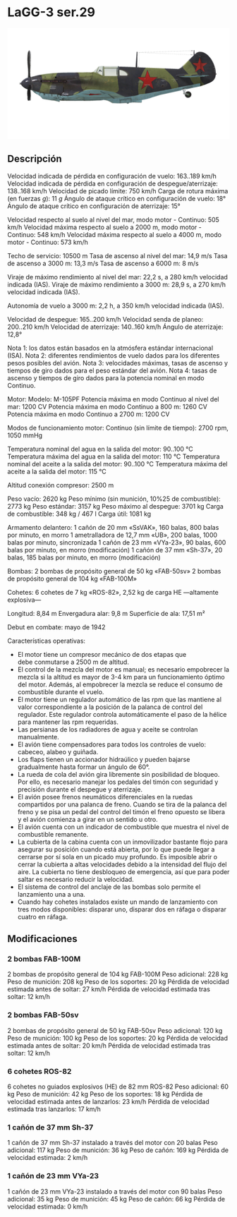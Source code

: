 # LaGG-3 ser.29

![lagg3s29](../images/lagg3s29.png)

## Descripción

Velocidad indicada de pérdida en configuración de vuelo: 163..189 km/h
Velocidad indicada de pérdida en configuración de despegue/aterrizaje: 138..168 km/h
Velocidad de picado límite: 750 km/h
Carga de rotura máxima (en fuerzas <i>g</i>): 11 <i>g</i>
Ángulo de ataque crítico en configuración de vuelo: 18°
Ángulo de ataque crítico en configuración de aterrizaje: 15°

Velocidad respecto al suelo al nivel del mar, modo motor - Continuo: 505 km/h
Velocidad máxima respecto al suelo a 2000 m, modo motor - Continuo: 548 km/h
Velocidad máxima respecto al suelo a 4000 m, modo motor - Continuo: 573 km/h

Techo de servicio: 10500 m
Tasa de ascenso al nivel del mar: 14,9 m/s
Tasa de ascenso a 3000 m: 13,3 m/s
Tasa de ascenso a 6000 m: 8 m/s

Viraje de máximo rendimiento al nivel del mar: 22,2 s, a 280 km/h velocidad indicada (IAS).
Viraje de máximo rendimiento a 3000 m: 28,9 s, a 270 km/h velocidad indicada (IAS).

Autonomía de vuelo a 3000 m: 2,2 h, a 350 km/h velocidad indicada (IAS).

Velocidad de despegue: 165..200 km/h
Velocidad senda de planeo: 200..210 km/h
Velocidad de aterrizaje: 140..160 km/h
Ángulo de aterrizaje: 12,8°

Nota 1: los datos están basados en la atmósfera estándar internacional (ISA).
Nota 2: diferentes rendimientos de vuelo dados para los diferentes pesos posibles del avión.
Nota 3: velocidades máximas, tasas de ascenso y tiempos de giro dados para el peso estándar del avión.
Nota 4: tasas de ascenso y tiempos de giro dados para la potencia nominal en modo Continuo.

Motor:
Modelo: M-105PF
Potencia máxima en modo Continuo al nivel del mar: 1200 CV
Potencia máxima en modo Continuo a 800 m: 1260 CV
Potencia máxima en modo Continuo a 2700 m: 1200 CV

Modos de funcionamiento motor:
Continuo (sin límite de tiempo): 2700 rpm, 1050 mmHg

Temperatura nominal del agua en la salida del motor: 90..100 °C
Temperatura máxima del agua en la salida del motor: 110 °C
Temperatura nominal del aceite a la salida del motor: 90..100 °C
Temperatura máxima del aceite a la salida del motor: 115 °C

Altitud conexión compresor: 2500 m

Peso vacío: 2620 kg
Peso mínimo (sin munición, 10%25 de combustible): 2773 kg
Peso estándar: 3157 kg
Peso máximo al despegue: 3701 kg
Carga de combustible: 348 kg / 467 l
Carga útil: 1081 kg

Armamento delantero:
1 cañón de 20 mm «SsVAK», 160 balas, 800 balas por minuto, en morro
1 ametralladora de 12,7 mm «UB», 200 balas, 1000 balas por minuto, sincronizada
1 cañón de 23 mm «VYa-23», 90 balas, 600 balas por minuto, en morro (modificación)
1 cañón de 37 mm «Sh-37», 20 balas, 185 balas por minuto, en morro (modificación)

Bombas:
2 bombas de propósito general de 50 kg «FAB-50sv»
2 bombas de propósito general de 104 kg «FAB-100M»

Cohetes:
6 cohetes de 7 kg «ROS-82», 2,52 kg de carga HE —altamente explosiva—

Longitud: 8,84 m
Envergadura alar: 9,8 m
Superficie de ala: 17,51 m²

Debut en combate: mayo de 1942

Características operativas:
- El motor tiene un compresor mecánico de dos etapas que debe conmutarse a 2500 m de altitud.
- El control de la mezcla del motor es manual; es necesario empobrecer la mezcla si la altitud es mayor de 3-4 km para un funcionamiento óptimo del motor. Además, al empobrecer la mezcla se reduce el consumo de combustible durante el vuelo.
- El motor tiene un regulador automático de las rpm que las mantiene al valor correspondiente a la posición de la palanca de control del regulador. Este regulador controla automáticamente el paso de la hélice para mantener las rpm requeridas.
- Las persianas de los radiadores de agua y aceite se controlan manualmente.
- El avión tiene compensadores para todos los controles de vuelo: cabeceo, alabeo y guiñada.
- Los flaps tienen un accionador hidraúlico y pueden bajarse gradualmente hasta formar un ángulo de 60°.
- La rueda de cola del avión gira libremente sin posibilidad de bloqueo. Por ello, es necesario manejar los pedales del timón con seguridad y precisión durante el despegue y aterrizaje.
- El avión posee frenos neumáticos diferenciales en la ruedas compartidos por una palanca de freno. Cuando se tira de la palanca del freno y se pisa un pedal del control del timón el freno opuesto se libera y el avión comienza a girar en un sentido u otro.
- El avión cuenta con un indicador de combustible que muestra el nivel de combustible remanente.
- La cubierta de la cabina cuenta con un inmovilizador bastante flojo para asegurar su posición cuando está abierta, por lo que puede llegar a cerrarse por sí sola en un picado muy profundo. Es imposible abrir o cerrar la cubierta a altas velocidades debido a la intensidad del flujo del aire. La cubierta no tiene desbloqueo de emergencia, así que para poder saltar es necesario reducir la velocidad.
- El sistema de control del anclaje de las bombas solo permite el lanzamiento una a una.
- Cuando hay cohetes instalados existe un mando de lanzamiento con tres modos disponibles: disparar uno, disparar dos en ráfaga o disparar cuatro en ráfaga.

## Modificaciones

### 2 bombas FAB-100M

2 bombas de propósito general de 104 kg FAB-100M
Peso adicional: 228 kg
Peso de munición: 208 kg
Peso de los soportes: 20 kg
Pérdida de velocidad estimada antes de soltar: 27 km/h
Pérdida de velocidad estimada tras soltar: 12 km/h
### 2 bombas FAB-50sv

2 bombas de propósito general de 50 kg FAB-50sv
Peso adicional: 120 kg
Peso de munición: 100 kg
Peso de los soportes: 20 kg
Pérdida de velocidad estimada antes de soltar: 20 km/h
Pérdida de velocidad estimada tras soltar: 12 km/h
### 6 cohetes ROS-82

6 cohetes no guiados explosivos (HE) de 82 mm ROS-82
Peso adicional: 60 kg
Peso de munición: 42 kg
Peso de los soportes: 18 kg
Pérdida de velocidad estimada antes de lanzarlos: 23 km/h
Pérdida de velocidad estimada tras lanzarlos: 17 km/h
### 1 cañón de 37 mm Sh-37

1 cañón de 37 mm Sh-37 instalado a través del motor con 20 balas
Peso adicional: 117 kg
Peso de munición: 36 kg
Peso de cañón: 169 kg
Pérdida de velocidad estimada: 2 km/h
### 1 cañón de 23 mm VYa-23

1 cañón de 23 mm VYa-23 instalado a través del motor con 90 balas
Peso adicional: 35 kg
Peso de munición: 45 kg
Peso de cañón: 66 kg
Pérdida de velocidad estimada: 0 km/h